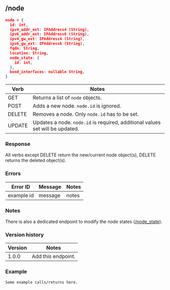 ## /node

```json
node = {
  id: int,
  ipv4_addr_ext: IPAddress4 (String),
  ipv6_addr_ext: IPAddress6 (String),
  ipv4_gw_ext: IPAddress4 (String),
  ipv6_gw_ext: IPAddress6 (String),
  fqdn: String,
  location: String,
  node_state: {
    id: int,
  },
  bond_interfaces: nullable String,
}
```

| Verb | Notes |
|------|-------|
| GET  | Returns a list of `node` objects. |
| POST | Adds a new node. `node.id` is ignored. |
| DELETE | Removes a node. Only `node.id` has to be set. |
| UPDATE | Updates a node. `node.id` is required, additional values set will be updated. |

### Response

All verbs except DELETE return the new/current node object(s), DELETE returns the deleted object(s).

### Errors

| Error ID | Message | Notes |
|----------|---------|-------|
| example id | message  | notes |

### Notes

There is also a dedicated endpoint to modify the node states ([/node_state](node_state.md)).

### Version history

| Version | Notes |
|---------|-------|
| 1.0.0 | Add this endpoint. |

### Example

```
Some example calls/returns here.
```
